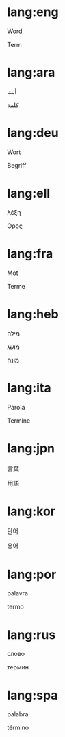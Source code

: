 # lang:eng

Word

Term

# lang:ara

أنت

كلمة

# lang:deu

Wort

Begriff

# lang:ell

λέξη

Ορος

# lang:fra

Mot

Terme

# lang:heb

מילה

מושג

מונח

# lang:ita

Parola

Termine

# lang:jpn

言葉

用語

# lang:kor

단어

용어

# lang:por

palavra

termo

# lang:rus

слово

термин

# lang:spa

palabra

término